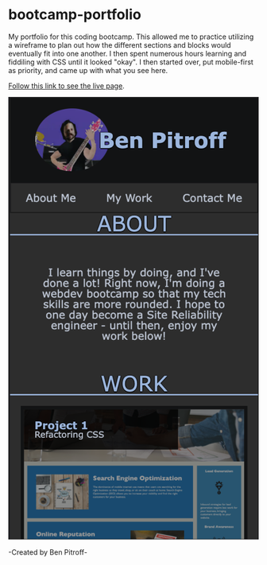 # bootcamp-portfolio
My portfolio for this coding bootcamp. This allowed me to practice utilizing a wireframe to plan out how the different sections and blocks would eventually fit into one another. I then spent numerous hours learning and fiddiling with CSS until it looked "okay". I then started over, put mobile-first as priority, and came up with what you see here.

[Follow this link to see the live page](https://chicken1991.github.io/bootcamp-portfolio/).


![screenshot of my portfolio](./assets/images/readme-image.png)

-Created by Ben Pitroff-